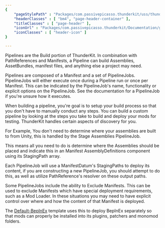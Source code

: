 ```yaml
---
{ 
	"pageStylePath" : "Packages/com.passivepicasso.thunderkit/uss/thunderkit_style.uss",
	"headerClasses" : [ "bm4", "page-header-container" ],
	"titleClasses" : [ "page-header" ],
	"iconUrl" : "Packages/com.passivepicasso.thunderkit/Documentation/graphics/TK_Pipeline_2X_Icon.png",
	"iconClasses" : [ "header-icon" ]
}

---
```


Pipelines are the Build portion of ThunderKit. In combination with PathReferences and Manifests, a Pipeline can build Assemblies, AssetBundles, manifest files, and anything else a project may need.

Pipelines are composed of a Manifest and a set of PipelineJobs. PipelineJobs will either execute once during a Pipeline run or once per Manifest. This can be indicated by the PipelineJob&apos;s name, functionality or explicit options on the PipelineJob.  See the documentation for a PipelineJob if
you&apos;re unsure how it executes.

When building a pipeline, you&apos;re goal is to setup your build process so that you don't have to manually conduct any steps.  You can build a custom pipeline by looking at the steps you take to build and deploy your mods for testing.  ThunderKit handles certain aspects of discovery for you.  

For Example, You don't need to determine where your assemblies are built to from Unity, this is handled by the Stage Assemblies PipelineJob.

This means all you need to do is determine where the Assemblies should be placed and indicate this in an Manifest AssemblyDefinitions component using its StagingPath array.

Each PipelineJob will use a ManifestDatum's StagingPaths to deploy its content, if you are constructing a new PipelineJob, you should attempt to do this, as well as utilize PathReference's resolver on these output paths.

Some PipelineJobs include the ability to Exclude Manifests.  This can be used to exclude Manifests which have special deployment requirements,  such as a Mod Loader.  In these situations you may need to have explicit control over where and how the content of that Manifest is deployed.  

The [Default-BepInEx](assetlink://Packages/com.passivepicasso.thunderkit/Editor/Templates/BepInEx/Manifests/Default-BepInEx.asset) template uses this to deploy BepInEx separately so that mods can properly be installed into its plugins, patchers and monomod folders.